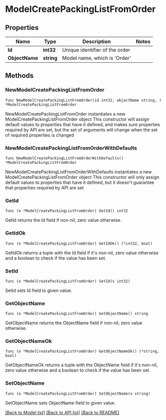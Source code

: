 # ModelCreatePackingListFromOrder

## Properties

Name | Type | Description | Notes
------------ | ------------- | ------------- | -------------
**Id** | **int32** | Unique identifier of the order | 
**ObjectName** | **string** | Model name, which is &#39;Order&#39; | 

## Methods

### NewModelCreatePackingListFromOrder

`func NewModelCreatePackingListFromOrder(id int32, objectName string, ) *ModelCreatePackingListFromOrder`

NewModelCreatePackingListFromOrder instantiates a new ModelCreatePackingListFromOrder object
This constructor will assign default values to properties that have it defined,
and makes sure properties required by API are set, but the set of arguments
will change when the set of required properties is changed

### NewModelCreatePackingListFromOrderWithDefaults

`func NewModelCreatePackingListFromOrderWithDefaults() *ModelCreatePackingListFromOrder`

NewModelCreatePackingListFromOrderWithDefaults instantiates a new ModelCreatePackingListFromOrder object
This constructor will only assign default values to properties that have it defined,
but it doesn't guarantee that properties required by API are set

### GetId

`func (o *ModelCreatePackingListFromOrder) GetId() int32`

GetId returns the Id field if non-nil, zero value otherwise.

### GetIdOk

`func (o *ModelCreatePackingListFromOrder) GetIdOk() (*int32, bool)`

GetIdOk returns a tuple with the Id field if it's non-nil, zero value otherwise
and a boolean to check if the value has been set.

### SetId

`func (o *ModelCreatePackingListFromOrder) SetId(v int32)`

SetId sets Id field to given value.


### GetObjectName

`func (o *ModelCreatePackingListFromOrder) GetObjectName() string`

GetObjectName returns the ObjectName field if non-nil, zero value otherwise.

### GetObjectNameOk

`func (o *ModelCreatePackingListFromOrder) GetObjectNameOk() (*string, bool)`

GetObjectNameOk returns a tuple with the ObjectName field if it's non-nil, zero value otherwise
and a boolean to check if the value has been set.

### SetObjectName

`func (o *ModelCreatePackingListFromOrder) SetObjectName(v string)`

SetObjectName sets ObjectName field to given value.



[[Back to Model list]](../README.md#documentation-for-models) [[Back to API list]](../README.md#documentation-for-api-endpoints) [[Back to README]](../README.md)



